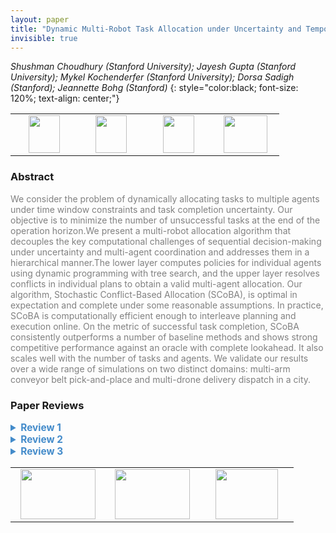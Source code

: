 ```yaml
---
layout: paper
title: "Dynamic Multi-Robot Task Allocation under Uncertainty and Temporal Constraints"
invisible: true
---
```

*Shushman Choudhury (Stanford University); Jayesh Gupta (Stanford University); Mykel Kochenderfer (Stanford University); Dorsa Sadigh (Stanford); Jeannette Bohg (Stanford)*
{: style="color:black; font-size: 120%; text-align: center;"}

<table width="40%"> <tr>
<td style="width: 20%; text-align: center;"><a href="http://www.roboticsproceedings.org/rss16/p068.pdf"><img src="{{ site.baseurl }}/images/paper_link.png"
width = "50"  height = "60"/> </a> </td>

<td style="width: 20%; text-align: center;"><a href="https://arxiv.org/abs/2005.13109"><img src="{{ site.baseurl }}/images/website_link.png"
width = "50"  height = "60"/> </a> </td>

<td style="width: 20%; text-align: center;"><a href="https://github.com/sisl/SCoBA.jl"><img src="{{ site.baseurl }}/images/software_link.png"
width = "50"  height = "60"/> </a> </td>

<td style="width: 20%; text-align: center;"><a href="nan"><img src="{{ site.baseurl }}/images/pheedloop_link.png"
width = "70"  height = "60"/> </a> </td>

</tr></table>

### Abstract
<html><p style="color:gray; font-size: 100%; text-align: justified;">
We consider the problem of dynamically allocating tasks to multiple agents under time window constraints and task completion uncertainty. Our objective is to minimize the number of unsuccessful tasks at the end of the operation horizon.We present a multi-robot allocation algorithm that decouples the key computational challenges of sequential decision-making under uncertainty and multi-agent coordination and addresses them in a hierarchical manner.The lower layer computes policies for individual agents using dynamic programming with tree search, and the upper layer resolves conflicts in individual plans to obtain a valid multi-agent allocation. Our algorithm, Stochastic Conflict-Based Allocation (SCoBA), is optimal in expectation and complete under some reasonable assumptions. In practice, SCoBA is computationally efficient enough to interleave planning and execution online. On the metric of successful task completion, SCoBA consistently outperforms a number of baseline methods and shows strong competitive performance against an oracle with complete lookahead. It also scales well with the number of tasks and agents. We validate our results over a wide range of simulations on two distinct domains: multi-arm conveyor belt pick-and-place and multi-drone delivery dispatch in a city.
</p></html>

### Paper Reviews
<details><summary style="font-size:110%; color:#438BCA; cursor: pointer;"><b> Review 1</b></summary>
<p style="color:gray; font-size: 100%; text-align: justified; white-space: pre-line">
The main idea of the algorithm is to use two levels, one for individual robots and one for coordination.  The idea of two levels has been around for a long time in motion planning for multiple robots to avoid collisions.  The existence of time windows considered in the paper helps, because robots tasks become unavailable and so robots do not need to try to avoid running into each other for a long time and give up the task to another robot (like it is shown in the video for the robot manipulators).
The optimality and completeness properties of the algorithm depend on not having new tasks appear online, which limits the value of the approach, since often in real situations tasks appear on line.  Yet, having those properties even under restricted conditions, is valuable. 
Interleaving planning with execution adds value to the method.
The experimental results include two very different domains, where the different algorithms tested perform differently, so adding confidence to the value of the approach proposed. 
</p> </details>

<details><summary style="font-size:110%; color:#438BCA; cursor: pointer;"><b> Review 2</b></summary>
<p style="color:gray; font-size: 100%; text-align: justified; white-space: pre-line">
Overall, I think the idea is a reasonable one. I like the proof of optimality in the supplement, but am annoyed that it is not in the main manuscript. I would highly recommend cutting down on the other description and trying to get the proof into the main manuscript without making the reader read additional documents. 

The biggest complaint I have is wrt comparisons to other works. Given the abundance of work in this area, EDD and Hungarian are not reasonable baselines in my opinion. Through Section III (C), the authors list several other works ([5][20][49]) that this work is inspired by. Using some of those as a baseline would have been interesting. 

Table II only shows how quickly SCoBA runs. A key claim was that SCoBA scales well. However, there is no comparison with the baselines wrt time complexity of execution. I think this is a major flaw and needs to be fixed. 

Table I is very dependent on the setup. If there are four arms instead of three, or if the particular constants of pick up speed are changed, these numbers change. I would have liked some comparison that is generic, and compares it across generic MRTA values. 


</p> </details>

<details><summary style="font-size:110%; color:#438BCA; cursor: pointer;"><b> Review 3</b></summary>
<p style="color:gray; font-size: 100%; text-align: justified; white-space: pre-line">
In my opinion, this approach may has a significant impact to the robotic community but not only. Planning and Scheduling and sequential-decision making under uncertainty (dynamic programming, MDP, POMDPs) communities may also be interested. This approach merges two "worlds" reaching an important public.

Globally, the paper is well-written and easy to follow.
The proofs of optimality are given in the appendix (and are correct as far as I could check). I would advise authors to insert, at least, a proof-sketch in the paper corpus.

Meanwhile I have a couple of questions.
- Stochastic Conflict-Based Allocation:
*During the child generation (alg. 1), a new policy tree is computed considering the k task to be excluded. But, nothing guarantee that new conflicts will appear given remaining tasks and the new policy tree. Is it right? And, what happens if no solution is found? You need to replan considering a different number of robots? how do you solve this issue?
*At SCoBA level, what about the stochasticity? why is not the probability of a given conflict that is considered? For instance, there is a chance that an arm does not grasp an object, and if it is the case, and if I well understood, conflicts may arrive during execution if only the branch with correct grasp was considered for conflict resolution. How could you ensure to correctly handle such a small probability event?
*Could you provide an theoretical analysis in how but the complexity of the planning problem can be broken by making use of you hierarchical planner compared to the state-of-the art approaches that solve the entire problem. Computation time gives some idea of the efficiency. But a theoretical analysis would enrich the discussion.

Anyway the paper is original, with a strong empirical simulated evaluation.

Minor comments:
- the caption of table 1 and figure 5 relates to "boxes", while in the main text you talk about objects. Maybe use also "objects" in those table and figure.
</p> </details>

<table width="100%"><tr><td style="width: 30%; text-align: center;"><a href="{{ site.baseurl }}/program/papers/67"> <img src="{{ site.baseurl }}/images/previous_icon.png" width = "120"  height = "80"/> </a> </td>

<td style="width: 30%; text-align: center;"><a href="{{ site.baseurl }}/program/papers"> <img src="{{ site.baseurl }}/images/overview_icon.png" width = "120"  height = "80"/> </a> </td> 

<td style="width: 30%; text-align: center;"><a href="{{ site.baseurl }}/program/papers/69"> <img src="{{ site.baseurl }}/images/next_icon.png" width = "100"  height = "80"/> </a> </td> 

</tr></table>

